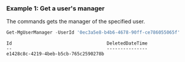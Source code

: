 ### Example 1: Get a user's manager

The commands gets the manager of the specified user.

```powershell
Get-MgUserManager -UserId '0ec3a5e8-b4b6-4678-90ff-ce786055065f'
```

```Output
Id                                   DeletedDateTime
--                                   ---------------
e1428c8c-4219-4beb-b5cb-765c2590278b
```
